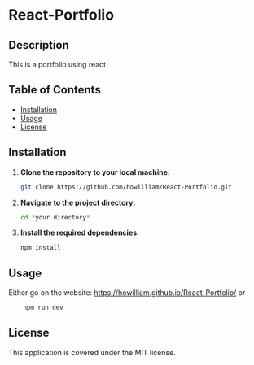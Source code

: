 # React-Portfolio

## Description

This is a portfolio using react.

## Table of Contents

- [Installation](#installation)
- [Usage](#usage)
- [License](#License)

## Installation

1. **Clone the repository to your local machine:**

   ```bash
   git clone https://github.com/howilliam/React-Portfolio.git

2. **Navigate to the project directory:**

   ```bash
   cd *your directory*

3. **Install the required dependencies:**

   ```bash
   npm install

## Usage
Either go on the website: https://howilliam.github.io/React-Portfolio/ or 

```bash 
    npm run dev
```

## License
This application is covered under the MIT license.